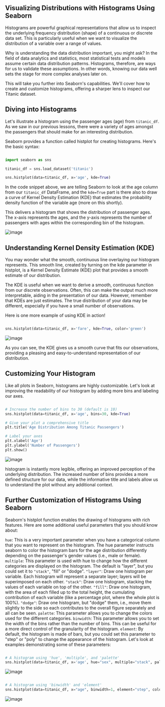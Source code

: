 ## Visualizing Distributions with Histograms Using Seaborn

Histograms are powerful graphical representations that allow us to inspect the underlying frequency distribution (shape) of a continuous or discrete data set. This is particularly useful when we want to visualize the distribution of a variable over a range of values.

Why is understanding the data distribution important, you might ask? In the field of data analytics and statistics, most statistical tests and models assume certain data distribution patterns. Histograms, therefore, are ways for us to validate these assumptions. In other words, knowing our data well sets the stage for more complex analyses later on.

This will take you further into Seaborn's capabilities. We'll cover how to create and customize histograms, offering a sharper lens to inspect our Titanic dataset.

## Diving into Histograms

Let's illustrate a histogram using the passenger ages (age) from `titanic_df`. As we saw in our previous lessons, there were a variety of ages amongst the passengers that should make for an interesting distribution.

Seaborn provides a function called histplot for creating histograms. Here's the basic syntax:

```Python

import seaborn as sns

titanic_df = sns.load_dataset('titanic')

sns.histplot(data=titanic_df, x='age', kde=True)
```
In the code snippet above, we are telling Seaborn to look at the age column from our `titanic_df` DataFrame, and the `kde=True` part is there also to draw a curve of Kernel Density Estimation (KDE) that estimates the probability density function of the variable age (more on this shortly).

This delivers a histogram that shows the distribution of passenger ages. The x-axis represents the ages, and the y-axis represents the number of passengers with ages within the corresponding bin of the histogram.

![image](https://github.com/user-attachments/assets/24ac5037-f376-48af-94e9-a71b65f73604)


## Understanding Kernel Density Estimation (KDE)

You may wonder what the smooth, continuous line overlaying our histogram represents. This smooth line, created by turning on the kde parameter in histplot, is a Kernel Density Estimate (KDE) plot that provides a smooth estimate of our distribution.

The KDE is useful when we want to derive a smooth, continuous function from our discrete observations. Often, this can make the output much more interpretable, aiding in the presentation of our data. However, remember that KDEs are just estimates. The true distribution of your data may be different, especially if you have a small number of observations.

Here is one more example of using KDE in action!

```Python

sns.histplot(data=titanic_df, x='fare', kde=True, color='green')
```
![image](https://github.com/user-attachments/assets/5b0fed87-523a-4374-9c2b-7a2a48a8ca6b)


As you can see, the KDE gives us a smooth curve that fits our observations, providing a pleasing and easy-to-understand representation of our distribution.


## Customizing Your Histogram

Like all plots in Seaborn, histograms are highly customizable. Let's look at improving the readability of our histogram by adding more bins and labeling our axes.

```Python

# Increase the number of bins to 30 (default is 10)
sns.histplot(data=titanic_df, x='age', bins=30, kde=True)

# Give your plot a comprehensive title
plt.title('Age Distribution Among Titanic Passengers')

# Label your axes
plt.xlabel('Age')
plt.ylabel('Number of Passengers')
plt.show()
```
![image](https://github.com/user-attachments/assets/cce9c6d1-6c00-476d-835f-c750b005d505)


histogram is instantly more legible, offering an improved perception of the underlying distribution. The increased number of bins provides a more defined structure for our data, while the informative title and labels allow us to understand the plot without any additional context.

## Further Customization of Histograms Using Seaborn

Seaborn's histplot function enables the drawing of histograms with rich features. Here are some additional useful parameters that you should know about:

`hue`: This is a very important parameter when you have a categorical column that you want to represent on the histogram. The hue parameter instructs seaborn to color the histogram bars for the age distribution differently depending on the passenger's gender values (i.e., male or female).
`multiple`: This parameter is used with hue to change how the different categories are displayed on the histogram. The default is "layer", but you could set it to `"stack"`, "fill" or "dodge".
`"layer"`: Draw one histogram per variable. Each histogram will represent a separate layer; layers will be superimposed on each other.
`"stack"`: Draw one histogram, stacking the values of each variable on top of the other.
`"fill"`: Draw one histogram, with the area of each filled up to the total height, the cumulating contribution of each variable (like a percentage plot, where the whole plot is 100%).
`"dodge"`: Draw one histogram, but "dodge" them, i.e., move them slightly to the side so each contributes to the overall figure separately and all can be seen.
`palette`: This parameter allows you to change the colors used for the different categories.
`binwidth`: This parameter allows you to set the width of the bins rather than the number of bins. This can be useful for a more direct control of the granularity of the histogram.
`element`: By default, the histogram is made of bars, but you could set this parameter to "step" or "poly" to change the appearance of the histogram.
Let's look at examples demonstrating some of these parameters:

```Python

# A histogram using 'hue', 'multiple', and 'palette'
sns.histplot(data=titanic_df, x='age', hue="sex", multiple="stack", palette="pastel")
```
![image](https://github.com/user-attachments/assets/c0cc64af-56ca-4063-9b20-2c2bbb7a3bf6)


```Python

# A histogram using 'binwidth' and 'element'
sns.histplot(data=titanic_df, x="age", binwidth=1, element="step", color="purple")
```
![image](https://github.com/user-attachments/assets/9ff6184a-13e9-4884-b2b8-5a8526ac18cc)


